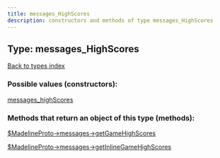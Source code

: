 ```yaml
---
title: messages_HighScores
description: constructors and methods of type messages_HighScores
---
```

## Type: messages\_HighScores  
[Back to types index](index.md)



### Possible values (constructors):

[messages\_highScores](../constructors/messages_highScores.md)  



### Methods that return an object of this type (methods):

[$MadelineProto->messages->getGameHighScores](../methods/messages_getGameHighScores.md)  

[$MadelineProto->messages->getInlineGameHighScores](../methods/messages_getInlineGameHighScores.md)  



